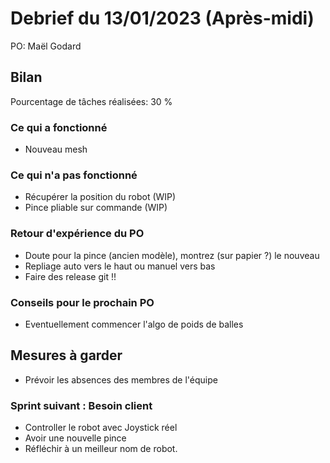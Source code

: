 # Debrief du 13/01/2023 (Après-midi)

PO: Maël Godard


## Bilan

Pourcentage de tâches réalisées: 30 %

### Ce qui a fonctionné

- Nouveau mesh


### Ce qui n'a pas fonctionné

- Récupérer la position du robot (WIP)
- Pince pliable sur commande (WIP)


### Retour d'expérience du PO

- Doute pour la pince (ancien modèle), montrez (sur papier ?) le nouveau
- Repliage auto vers le haut ou manuel vers bas
- Faire des release git !!

### Conseils pour le prochain PO

- Eventuellement commencer l'algo de poids de balles



## Mesures à garder

- Prévoir les absences des membres de l'équipe

### Sprint suivant : Besoin client

- Controller le robot avec Joystick réel
- Avoir une nouvelle pince
- Réfléchir à un meilleur nom de robot.
